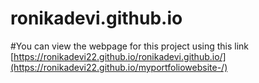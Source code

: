 # ronikadevi.github.io
#You can view the webpage for this project using this link [https://ronikadevi22.github.io/ronikadevi.github.io/](https://ronikadevi22.github.io/myportfoliowebsite-/)
